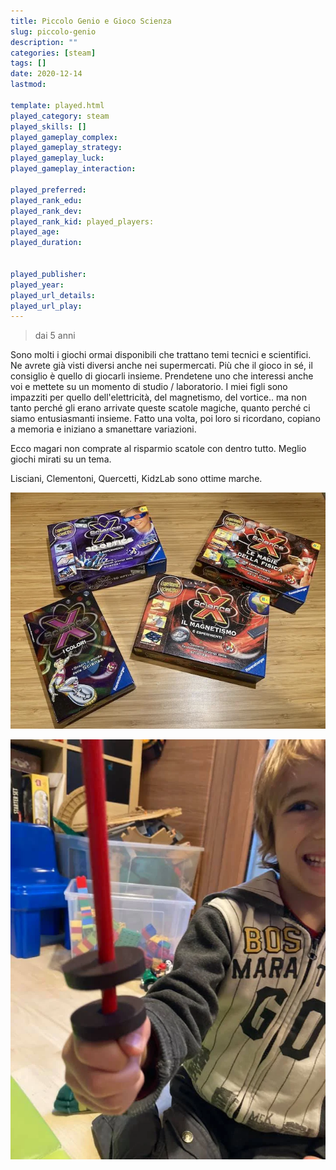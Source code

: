 ```yaml
---
title: Piccolo Genio e Gioco Scienza
slug: piccolo-genio
description: ""
categories: [steam]
tags: []
date: 2020-12-14
lastmod: 

template: played.html
played_category: steam
played_skills: []
played_gameplay_complex: 
played_gameplay_strategy: 
played_gameplay_luck: 
played_gameplay_interaction: 

played_preferred: 
played_rank_edu: 
played_rank_dev: 
played_rank_kid: played_players: 
played_age: 
played_duration: 


played_publisher: 
played_year: 
played_url_details: 
played_url_play: 
---
```


> dai 5 anni

Sono molti i giochi ormai disponibili che trattano temi tecnici e scientifici.  
Ne avrete già visti diversi anche nei supermercati.
Più che il gioco in sé, il consiglio è quello di giocarli insieme.
Prendetene uno che interessi anche voi e mettete su un momento di studio / laboratorio.
I miei figli sono impazziti per quello dell'elettricità, del magnetismo, del vortice.. ma non tanto perché gli erano arrivate queste scatole magiche, quanto perché ci siamo entusiasmanti insieme.
Fatto una volta, poi loro si ricordano, copiano a memoria e iniziano a smanettare variazioni.

Ecco magari non comprate al risparmio scatole con dentro tutto.
Meglio giochi mirati su un tema.

Lisciani, Clementoni, Quercetti, KidzLab sono ottime marche.

![](img/steam_labs.webp)

![](img/steam_magnete.webp)


